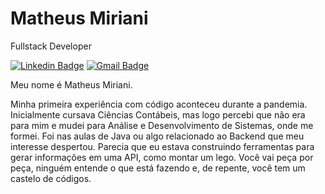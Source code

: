 
# Matheus Miriani

Fullstack Developer

[![Linkedin Badge](https://img.shields.io/badge/-Matheus%20Miriani-986DFF?style=flat-square&logo=Linkedin&logoColor=white&link=https://www.linkedin.com/in/iuricode/)](https://www.linkedin.com/in/mattmiriani/) 
[![Gmail Badge](https://img.shields.io/badge/-matheusmiriani@hotmail.com-986DFF?style=flat-square&logo=Gmail&logoColor=white&link=mailto:iuricold99@gmail.com)](mailto:matheusmiriani@hotmail.com)

Meu nome é Matheus Miriani.

Minha primeira experiência com código aconteceu durante a pandemia. Inicialmente cursava Ciências Contábeis, mas logo percebi que não era para mim e mudei para Análise e Desenvolvimento de Sistemas, onde me formei. Foi nas aulas de Java ou algo relacionado ao Backend que meu interesse despertou. Parecia que eu estava construindo ferramentas para gerar informações em uma API, como montar um lego. Você vai peça por peça, ninguém entende o que está fazendo e, de repente, você tem um castelo de códigos.
